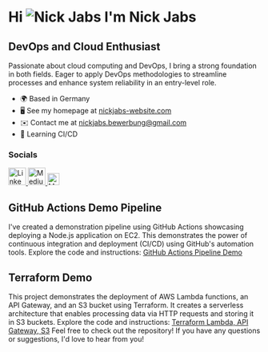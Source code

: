 # Hi ![Nick Jabs](https://user-images.githubusercontent.com/18350557/176309783-0785949b-9127-417c-8b55-ab5a4333674e.gif) I'm Nick Jabs

## DevOps and Cloud Enthusiast

Passionate about cloud computing and DevOps, I bring a strong foundation in both fields. Eager to apply DevOps methodologies to streamline processes and enhance system reliability in an entry-level role.

- 🌍 Based in Germany
- 🖥️ See my homepage at [nickjabs-website.com](http://nickjabs-website.com/)
- ✉️ Contact me at [nickjabs.bewerbung@gmail.com](mailto:nickjabs.bewerbung@gmail.com)
- 🧠 Learning CI/CD

### Socials

<a href="https://www.linkedin.com/in/nickjabs/" target="_blank" rel="noreferrer">
  <img src="https://raw.githubusercontent.com/danielcranney/readme-generator/main/public/icons/socials/linkedin.svg" alt="LinkedIn" width="35" height="35">
</a>

<a href="http://www.medium.com/@nickjabs" target="_blank" rel="noreferrer">
  <img src="https://seeklogo.com/images/M/medium-2020-new-icon-logo-454E46D050-seeklogo.com.png" alt="Medium" width="35" height="35">
</a>




<a href="https://seeklogo.com/images/M/medium-2020-new-icon-logo-454E46D050-seeklogo.com.png" target="_blank" rel="noreferrer">
  <img src="https://seeklogo.com/images/M/medium-2020-new-icon-logo-454E46D050-seeklogo.com.png" alt="Medium" width="24" height="24">
</a>



## GitHub Actions Demo Pipeline

I've created a demonstration pipeline using GitHub Actions showcasing deploying a Node.js application on EC2. This demonstrates the power of continuous integration and deployment (CI/CD) using GitHub's automation tools.
Explore the code and instructions: [GitHub Actions Pipeline Demo](https://github.com/nickjabs/github-actions-pipeline)

## Terraform Demo

This project demonstrates the deployment of AWS Lambda functions, an API Gateway, and an S3 bucket using Terraform. It creates a serverless architecture that enables processing data via HTTP requests and storing it in S3 buckets.
Explore the code and instructions: [Terraform Lambda, API Gateway, S3](https://github.com/nickjabs/terraform-lambda-apigw-s3)
Feel free to check out the repository! If you have any questions or suggestions, I'd love to hear from you!


